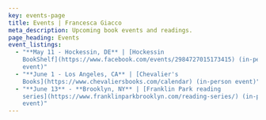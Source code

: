 ```yaml
---
key: events-page
title: Events | Francesca Giacco
meta_description: Upcoming book events and readings.
page_heading: Events
event_listings:
  - "**May 11 - Hockessin, DE** | [Hockessin
    BookShelf](https://www.facebook.com/events/2984727015173415) (in-person
    event)"
  - "**June 1 - Los Angeles, CA** | [Chevalier's
    Books](https://www.chevaliersbooks.com/calendar) (in-person event)"
  - "**June 13** - **Brooklyn, NY** | [Franklin Park reading
    series](https://www.franklinparkbrooklyn.com/reading-series/) (in-person
    event)"
---
```

